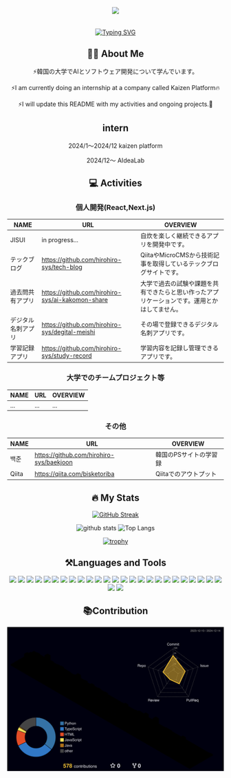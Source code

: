 <div id="header" align="center">


<img src="https://media.giphy.com/media/du3J3cXyzhj75IOgvA/giphy.gif" width="160" />

<br>

<img src="https://komarev.com/ghpvc/?username=hirohiro-sys&style=flat-square&color=blue" alt=""/>

<a href="https://git.io/typing-svg"><img src="https://readme-typing-svg.demolab.com?font=Fira+Code&pause=1000&color=31F738&random=false&width=600&lines=Hello+there.+I`m+hirohiro-sys!+Have+a+nice+day+⭐️" alt="Typing SVG" /></a> 

## 🧑‍💻 About Me

<div>
  <p>⚡️韓国の大学でAIとソフトウェア開発について学んでいます。</p>
  <p>⚡️I am currently doing an internship at a company called Kaizen Platform🔥</p>
  <p>⚡️I will update this README with my activities and ongoing projects.📄</p>
</div>

## intern

2024/1〜2024/12 kaizen platform

2024/12〜 AIdeaLab

## 💻 Activities

### 個人開発(React,Next.js)

| NAME | URL | OVERVIEW
| --- | --- | -- |
| JISUI | in progress... | 自炊を楽しく継続できるアプリを開発中です。
| テックブログ | https://github.com/hirohiro-sys/tech-blog | QiitaやMicroCMSから技術記事を取得しているテックブログサイトです。
| 過去問共有アプリ | https://github.com/hirohiro-sys/ai-kakomon-share | 大学で過去の試験や課題を共有できたらと思い作ったアプリケーションです。運用とかはしてません。
| デジタル名刺アプリ | https://github.com/hirohiro-sys/degital-meishi | その場で登録できるデジタル名刺アプリです。
| 学習記録アプリ | https://github.com/hirohiro-sys/study-record | 学習内容を記録し管理できるアプリです。

### 大学でのチームプロジェクト等
| NAME | URL | OVERVIEW
| --- | --- | -- |
| ... |...| ...
### その他

| NAME | URL | OVERVIEW
| --- | --- | -- |
| 백준 |https://github.com/hirohiro-sys/baekjoon| 韓国のPSサイトの学習録
| Qiita | https://qiita.com/bisketoriba | Qiitaでのアウトプット



## 🔥 My Stats



<!-- [![Solved.ac
프로필](http://mazassumnida.wtf/api/v2/generate_badge?boj=katohiro22)](https://solved.ac/{handle})

[![Solved.ac
프로필](http://mazassumnida.wtf/api/mini/generate_badge?boj=katohiro22)](https://solved.ac/{handle}) 
-->



<p align="center"> 

[![GitHub Streak](https://streak-stats.demolab.com?user=hirohiro-sys&theme=tokyonight&hide_border=%E9%96%93%E9%81%95%E3%81%84)](https://git.io/streak-stats)

<img alt="github stats" height="150px" src="https://github-readme-stats.vercel.app/api?username=hirohiro-sys&theme=dark&show_icons=true" /> 


<img alt="Top Langs" height="150px" src="https://github-readme-stats.vercel.app/api/top-langs/?username=hirohiro-sys&layout=compact&theme=vision-friendly-dark" /> 
 



</p>


 [![trophy](https://github-profile-trophy.vercel.app/?username=hirohiro-sys&theme=matrix)](https://github.com/ryo-ma/github-profile-trophy)


 


##  ⚒️Languages and Tools

<div align="center">
 <img src="https://img.shields.io/badge/Python-3776AB?style=for-the-badge&logo=python&logoColor=white" />
 <img src="https://img.shields.io/badge/Django-092E20?style=for-the-badge&logo=django&logoColor=white" />
 <img src="https://img.shields.io/badge/JavaScript-F7DF1E?style=for-the-badge&logo=JavaScript&logoColor=white" />
 <img src="https://img.shields.io/badge/TypeScript-007ACC?style=for-the-badge&logo=typescript&logoColor=white" />
 <img src="https://img.shields.io/badge/HTML-239120?style=for-the-badge&logo=html5&logoColor=white" />
 <img src="https://img.shields.io/badge/CSS-239120?&style=for-the-badge&logo=css3&logoColor=white" />
 <img src="https://img.shields.io/badge/Bootstrap-563D7C?style=for-the-badge&logo=bootstrap&logoColor=white"/>
 <img src="https://img.shields.io/badge/React-20232A?style=for-the-badge&logo=react&logoColor=61DAFB" />
 <img src="https://img.shields.io/badge/Ruby-CC342D?style=for-the-badge&logo=ruby&logoColor=white" />
 <img src="https://img.shields.io/badge/Ruby_on_Rails-CC0000?style=for-the-badge&logo=ruby-on-rails&logoColor=white"/>
 <img src="https://img.shields.io/badge/PostgreSQL-316192?style=for-the-badge&logo=postgresql&logoColor=white" />
 <img src="https://img.shields.io/badge/SQLite-07405E?style=for-the-badge&logo=sqlite&logoColor=white" />
 <img src="https://img.shields.io/badge/Amazon_AWS-232F3E?style=for-the-badge&logo=amazon-aws&logoColor=white" />
 <img src="https://img.shields.io/badge/C%2B%2B-00599C?style=for-the-badge&logo=c%2B%2B&logoColor=white" />
 <img src="https://img.shields.io/badge/Java-ED8B00?style=for-the-badge&logo=openjdk&logoColor=white" />
 <img src="https://img.shields.io/badge/R-276DC3?style=for-the-badge&logo=r&logoColor=white" />
 <img src="https://img.shields.io/badge/docker-%230db7ed.svg?style=for-the-badge&logo=docker&logoColor=white" />
 <img src="https://img.shields.io/badge/GIT-E44C30?style=for-the-badge&logo=git&logoColor=white" />
 <img src="https://img.shields.io/badge/GitHub-100000?style=for-the-badge&logo=github&logoColor=white" />
 <img src="https://img.shields.io/badge/Visual_Studio_Code-0078D4?style=for-the-badge&logo=visual%20studio%20code&logoColor=white" />
 <img src="https://img.shields.io/badge/Linux-FCC624?style=for-the-badge&logo=linux&logoColor=black" />
 <img src="https://img.shields.io/badge/GitHub_Actions-2088FF?style=for-the-badge&logo=github-actions&logoColor=white" />
 <img src="https://img.shields.io/badge/Codesandbox-000000?style=for-the-badge&logo=CodeSandbox&logoColor=white" />
 <img src="https://img.shields.io/badge/Colab-F9AB00?style=for-the-badge&logo=googlecolab&color=525252" />
 <img src="https://img.shields.io/badge/PyCharm-000000.svg?&style=for-the-badge&logo=PyCharm&logoColor=white" /> 
 <img src="https://img.shields.io/badge/eslint-3A33D1?style=for-the-badge&logo=eslint&logoColor=white" />
 <img src="https://img.shields.io/badge/Notion-%23000000.svg?style=for-the-badge&logo=notion&logoColor=white" />
 
  
</div>  


## 📚Contribution
![](./profile-3d-contrib/profile-night-rainbow.svg)



　

